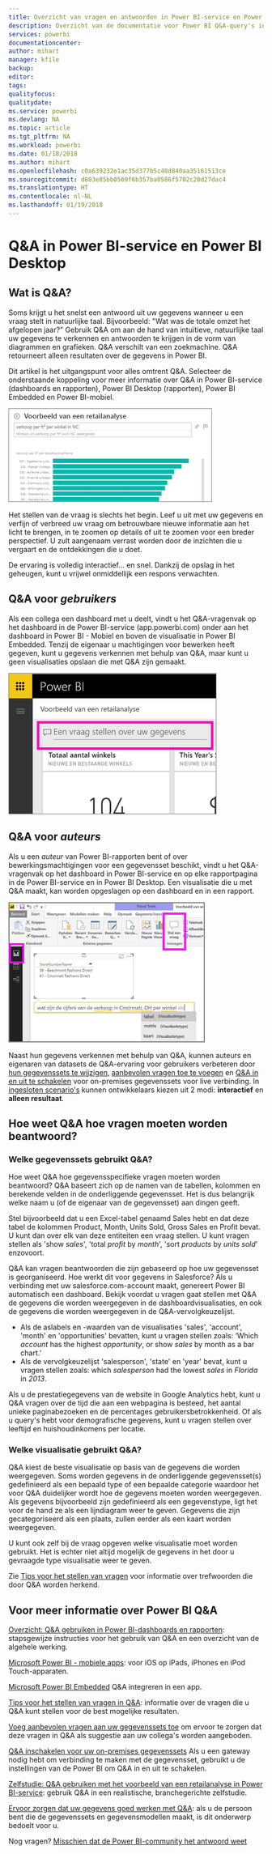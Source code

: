 ```yaml
---
title: Overzicht van vragen en antwoorden in Power BI-service en Power BI Desktop
description: Overzicht van de documentatie voor Power BI Q&A-query's in natuurlijke taal.
services: powerbi
documentationcenter: 
author: mihart
manager: kfile
backup: 
editor: 
tags: 
qualityfocus: 
qualitydate: 
ms.service: powerbi
ms.devlang: NA
ms.topic: article
ms.tgt_pltfrm: NA
ms.workload: powerbi
ms.date: 01/18/2018
ms.author: mihart
ms.openlocfilehash: c0a639232e1ac35d377b5c48d840aa35161513ce
ms.sourcegitcommit: d803e85bb0569f6b357ba0586f5702c20d27dac4
ms.translationtype: HT
ms.contentlocale: nl-NL
ms.lasthandoff: 01/19/2018
---
```

# <a name="qa-in-power-bi-service-and-power-bi-desktop"></a>Q&A in Power BI-service en Power BI Desktop
## <a name="what-is-qa"></a>Wat is Q&A?
Soms krijgt u het snelst een antwoord uit uw gegevens wanneer u een vraag stelt in natuurlijke taal. Bijvoorbeeld: "Wat was de totale omzet het afgelopen jaar?"  Gebruik Q&A om aan de hand van intuïtieve, natuurlijke taal uw gegevens te verkennen en antwoorden te krijgen in de vorm van diagrammen en grafieken. Q&A verschilt van een zoekmachine. Q&A retourneert alleen resultaten over de gegevens in Power BI.

Dit artikel is het uitgangspunt voor alles omtrent Q&A. Selecteer de onderstaande koppeling voor meer informatie over Q&A in Power BI-service (dashboards en rapporten), Power BI Desktop (rapporten), Power BI Embedded en Power BI-mobiel.  

![](media/power-bi-q-and-a/pbi_qa_boxsalessqft.png)

Het stellen van de vraag is slechts het begin.  Leef u uit met uw gegevens en verfijn of verbreed uw vraag om betrouwbare nieuwe informatie aan het licht te brengen, in te zoomen op details of uit te zoomen voor een breder perspectief. U zult aangenaam verrast worden door de inzichten die u vergaart en de ontdekkingen die u doet.

De ervaring is volledig interactief... en snel. Dankzij de opslag in het geheugen, kunt u vrijwel onmiddellijk een respons verwachten.

##  <a name="qa-for-consumers"></a>Q&A voor *gebruikers*
Als een collega een dashboard met u deelt, vindt u het Q&A-vragenvak op het dashboard in de Power BI-service (app.powerbi.com) onder aan het dashboard in Power BI - Mobiel en boven de visualisatie in Power BI Embedded. Tenzij de eigenaar u machtigingen voor bewerken heeft gegeven, kunt u gegevens verkennen met behulp van Q&A, maar kunt u geen visualisaties opslaan die met Q&A zijn gemaakt.

![](media/power-bi-q-and-a/powerbi-qna.png)

## <a name="qa-for-creators"></a>Q&A voor *auteurs*
Als u een *auteur* van Power BI-rapporten bent of over bewerkingsmachtigingen voor een gegevensset beschikt, vindt u het Q&A-vragenvak op het dashboard in Power BI-service en op elke rapportpagina in de Power BI-service en in Power BI Desktop. Een visualisatie die u met Q&A maakt, kan worden opgeslagen op een dashboard en in een rapport.

![](media/power-bi-q-and-a/power-bi-desktop.png)

Naast hun gegevens verkennen met behulp van Q&A, kunnen auteurs en eigenaren van datasets de Q&A-ervaring voor gebruikers verbeteren door [hun gegevenssets te wijzigen](service-prepare-data-for-q-and-a.md), [aanbevolen vragen toe te voegen](service-q-and-a-create-featured-questions.md) en [Q&A in en uit te schakelen](service-q-and-a-direct-query.md) voor on-premises gegevenssets voor live verbinding. In [ingesloten scenario's](developer/qanda.md) kunnen ontwikkelaars kiezen uit 2 modi: **interactief** en **alleen resultaat**.

## <a name="how-does-qa-know-how-to-answer-questions"></a>Hoe weet Q&A hoe vragen moeten worden beantwoord?
### <a name="which-datasets-does-qa-use"></a>Welke gegevenssets gebruikt Q&A?
Hoe weet Q&A hoe gegevensspecifieke vragen moeten worden beantwoord? Q&A baseert zich op de namen van de tabellen, kolommen en berekende velden in de onderliggende gegevensset. Het is dus belangrijk welke naam u (of de eigenaar van de gegevensset) aan dingen geeft.

Stel bijvoorbeeld dat u een Excel-tabel genaamd Sales hebt en dat deze tabel de kolommen Product, Month, Units Sold, Gross Sales en Profit bevat. U kunt dan over elk van deze entiteiten een vraag stellen.  U kunt vragen stellen als 'show *sales*', 'total *profit* by *month*', 'sort *products* by *units sold*' enzovoort.

Q&A kan vragen beantwoorden die zijn gebaseerd op hoe uw gegevensset is georganiseerd. Hoe werkt dit voor gegevens in Salesforce? Als u verbinding met uw salesforce.com-account maakt, genereert Power BI automatisch een dashboard.  Bekijk voordat u vragen gaat stellen met Q&A de gegevens die worden weergegeven in de dashboardvisualisaties, en ook de gegevens die worden weergegeven in de Q&A-vervolgkeuzelijst.

* Als de aslabels en -waarden van de visualisaties 'sales', 'account', 'month' en 'opportunities' bevatten, kunt u vragen stellen zoals: ‘Which *account* has the highest *opportunity*, or show *sales* by month as a bar chart.’
* Als de vervolgkeuzelijst 'salesperson', 'state' en 'year' bevat, kunt u vragen stellen zoals: which *salesperson* had the lowest *sales* in *Florida* in *2013*.

Als u de prestatiegegevens van de website in Google Analytics hebt, kunt u Q&A vragen over de tijd die aan een webpagina is besteed, het aantal unieke paginabezoeken en de percentages gebruikersbetrokkenheid. Of als u query's hebt voor demografische gegevens, kunt u vragen stellen over leeftijd en huishoudinkomens per locatie.

### <a name="which-visualization-does-qa-use"></a>Welke visualisatie gebruikt Q&A?
Q&A kiest de beste visualisatie op basis van de gegevens die worden weergegeven. Soms worden gegevens in de onderliggende gegevensset(s) gedefinieerd als een bepaald type of een bepaalde categorie waardoor het voor Q&A duidelijker wordt hoe de gegevens moeten worden weergegeven. Als gegevens bijvoorbeeld zijn gedefinieerd als een gegevenstype, ligt het voor de hand ze als een lijndiagram weer te geven. Gegevens die zijn gecategoriseerd als een plaats, zullen eerder als een kaart worden weergegeven.

U kunt ook zelf bij de vraag opgeven welke visualisatie moet worden gebruikt. Het is echter niet altijd mogelijk de gegevens in het door u gevraagde type visualisatie weer te geven.

Zie [Tips voor het stellen van vragen](service-q-and-a-tips.md) voor informatie over trefwoorden die door Q&A worden herkend.


## <a name="for-more-details-about-power-bi-qa"></a>Voor meer informatie over Power BI Q&A
[Overzicht: Q&A gebruiken in Power BI-dashboards en rapporten](power-bi-tutorial-q-and-a.md): stapsgewijze instructies voor het gebruik van Q&A en een overzicht van de algehele werking.

[Microsoft Power BI - mobiele apps](mobile-apps-ios-qna.md): voor iOS op iPads, iPhones en iPod Touch-apparaten.

[Microsoft Power BI Embedded](developer/qanda.md) Q&A integreren in een app.

[Tips voor het stellen van vragen in Q&A](service-q-and-a-tips.md): informatie over de vragen die u Q&A kunt stellen voor de best mogelijke resultaten.

[Voeg aanbevolen vragen aan uw gegevenssets toe](service-q-and-a-create-featured-questions.md) om ervoor te zorgen dat deze vragen in Q&A als suggestie aan uw collega's worden aangeboden.

[Q&A inschakelen voor uw on-premises gegevenssets](service-q-and-a-direct-query.md) Als u een gateway nodig hebt om verbinding te maken met de gegevensset, gebruikt u de instellingen van de Power BI om Q&A in en uit te schakelen.

[Zelfstudie: Q&A gebruiken met het voorbeeld van een retailanalyse in Power BI-service](power-bi-visualization-introduction-to-q-and-a.md): gebruik Q&A in een realistische, branchegerichte zelfstudie.

[Ervoor zorgen dat uw gegevens goed werken met Q&A](service-prepare-data-for-q-and-a.md): als u de persoon bent die de gegevenssets en gegevensmodellen maakt,  is dit onderwerp bedoelt voor u.

Nog vragen? [Misschien dat de Power BI-community het antwoord weet](http://community.powerbi.com/)
